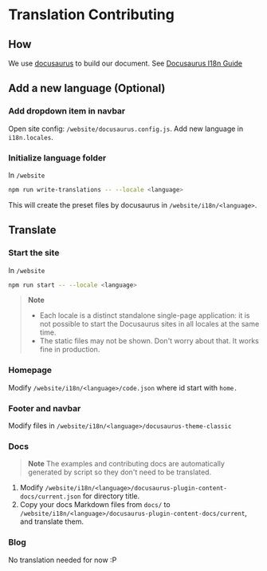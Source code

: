 # Translation Contributing

## How

We use [docusaurus](https://docusaurus.io/) to build our document. See [Docusaurus I18n Guide](https://docusaurus.io/docs/i18n/introduction)

## Add a new language (Optional)

### Add dropdown item in navbar

Open site config: `/website/docusaurus.config.js`. Add new language in `i18n.locales`.

### Initialize language folder

In `/website`

```sh
npm run write-translations -- --locale <language>
```

This will create the preset files by docusaurus in `/website/i18n/<language>`.

## Translate

### Start the site

In `/website`

```sh
npm run start -- --locale <language>
```

> **Note**
>
> - Each locale is a distinct standalone single-page application: it is not possible to start the Docusaurus sites in all locales at the same time.
> - The static files may not be shown. Don't worry about that. It works fine in production.

### Homepage

Modify `/website/i18n/<language>/code.json` where id start with `home.`

### Footer and navbar

Modify files in `/website/i18n/<language>/docusaurus-theme-classic`

### Docs

> **Note**
> The examples and contributing docs are automatically generated by script so they don't need to be translated.

1. Modify `/website/i18n/<language>/docusaurus-plugin-content-docs/current.json` for directory title.
2. Copy your docs Markdown files from `docs/` to `/website/i18n/<language>/docusaurus-plugin-content-docs/current`, and translate them.

### Blog

No translation needed for now :P
